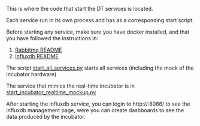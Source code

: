 This is where the code that start the DT services is located.

Each service run in its own process and has as a corresponding start script.

Before starting any service, make sure you have docker installed, and that you have followed the instructions in:
1. [Rabbitmq README](../communication/installation/README.md)
2. [Influxdb README](../digital_twin/data_access/influxdbserver/README.md)

The script [start_all_services.py](./start_all_services.py) starts all services (including the mock of the incubator hardware)

The service that mimics the real-time incubator is in [start_incubator_realtime_mockup.py](./start_incubator_realtime_mockup.py)

After starting the influxdb service, you can login to http://<Influxdb IP>:8086/ to see the influxdb management page, 
were you can create dashboards to see the data produced by the incubator.
